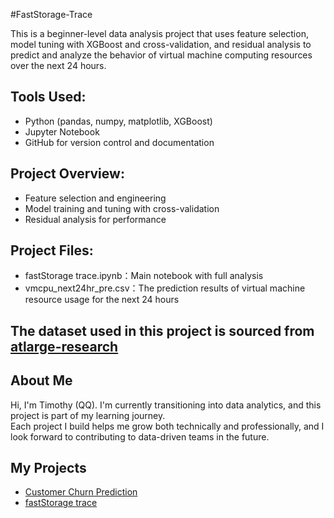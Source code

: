 #FastStorage-Trace

This is a beginner-level data analysis project that uses feature selection, model tuning with XGBoost and cross-validation, and residual analysis to predict and analyze the behavior of virtual machine computing resources over the next 24 hours.


## Tools Used:
- Python (pandas, numpy, matplotlib, XGBoost)
- Jupyter Notebook
- GitHub for version control and documentation

## Project Overview:
- Feature selection and engineering
- Model training and tuning with cross-validation
- Residual analysis for performance 

## Project Files:
- fastStorage trace.ipynb：Main notebook with full analysis
- vmcpu_next24hr_pre.csv：The prediction results of virtual machine resource usage for the next 24 hours

## The dataset used in this project is sourced from [atlarge-research](https://atlarge-research.com/gwa-t-12/)

## About Me

Hi, I'm Timothy (QQ). I'm currently transitioning into data analytics, and this project is part of my learning journey.  
Each project I build helps me grow both technically and professionally, and I look forward to contributing to data-driven teams in the future.

## My Projects

- [Customer Churn Prediction](https://github.com/qqmallu/Customer_Churn)
- [fastStorage trace](https://github.com/qqmallu/FastStorage-Trace)

